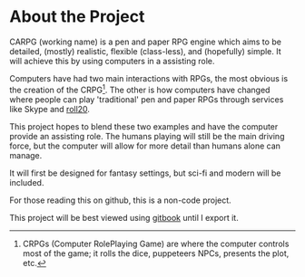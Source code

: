 # About the Project

CARPG (working name) is a pen and paper RPG engine  which aims to be detailed, (mostly) realistic, flexible (class-less), and (hopefully) simple. It will achieve this by using computers in a assisting role.

Computers have had two main interactions with RPGs, the most obvious is the creation of the CRPG[^1].
The other is how computers have changed where people can play 'traditional' pen and paper RPGs through services like  Skype and [roll20](http:\\roll20.net).

[^1]: CRPGs (Computer RolePlaying Game) are where the computer controls most of the game; it rolls the dice, puppeteers NPCs, presents the plot, etc.

This project hopes to blend these two examples and have the computer provide an assisting role.
The humans playing will still be the main driving force, but the computer will allow for more detail than humans alone can manage.

It will first be designed for fantasy settings, but sci-fi and modern will be included.

For those reading this on github, this is a non-code project.

This project will be best viewed using [gitbook](https://www.gitbook.com/book/lupus590/carpg_-_an_rpg_engine/details) until I export it.